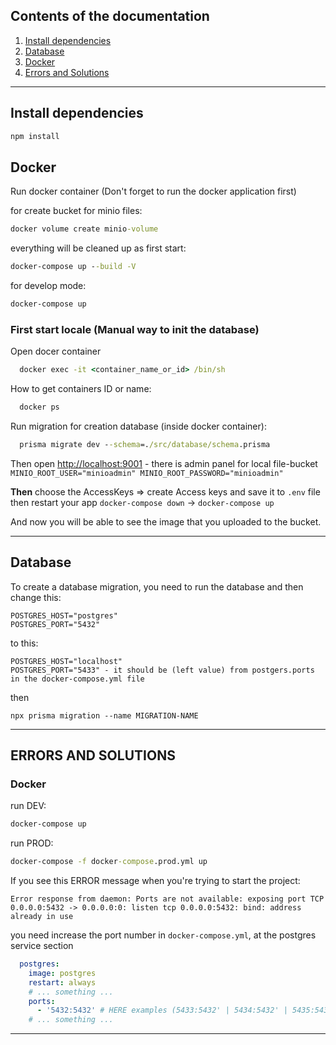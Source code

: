 ## Contents of the documentation

1. [Install dependencies](#install-dependencies)
2. [Database](#database)
3. [Docker](#docker)
4. [Errors and Solutions](#errors-and-solions)

---

## Install dependencies

```cmd
npm install
```

## Docker

Run docker container (Don't forget to run the docker application first)

for create bucket for minio files:

```cmd
docker volume create minio-volume 
```

everything will be cleaned up as first start:

```cmd
docker-compose up --build -V 
```

for develop mode:

```cmd
docker-compose up
```

### First start locale (Manual way to init the database)

Open docer container

```cmd
  docker exec -it <container_name_or_id> /bin/sh
```

How to get containers ID or name:

```cmd
  docker ps
```

Run migration for creation database (inside docker container):

```cmd
  prisma migrate dev --schema=./src/database/schema.prisma
```

Then open <http://localhost:9001> - there is admin panel for local file-bucket
`MINIO_ROOT_USER="minioadmin"
MINIO_ROOT_PASSWORD="minioadmin"`

**Then** choose the AccessKeys => create Access keys and save it to `.env` file
then restart your app `docker-compose down` -> `docker-compose up`

And now you will be able to see the image that you uploaded to the bucket.

---

## Database

To create a database migration, you need to run the database and then change this:

```
POSTGRES_HOST="postgres"
POSTGRES_PORT="5432"
```

to this:

```
POSTGRES_HOST="localhost"
POSTGRES_PORT="5433" - it should be (left value) from postgers.ports in the docker-compose.yml file
```

then

```
npx prisma migration --name MIGRATION-NAME
```

---

## ERRORS AND SOLUTIONS

### Docker

run DEV:

```cmd
docker-compose up
```

run PROD:

```cmd
docker-compose -f docker-compose.prod.yml up
```

If you see this ERROR message when you're trying to start the project:

```
Error response from daemon: Ports are not available: exposing port TCP 0.0.0.0:5432 -> 0.0.0.0:0: listen tcp 0.0.0.0:5432: bind: address already in use
```

you need increase the port number in `docker-compose.yml`, at the postgres service section

```yaml
  postgres:
    image: postgres
    restart: always
    # ... something ...
    ports:
      - '5432:5432' # HERE examples (5433:5432' | 5434:5432' | 5435:5432')
    # ... something ...

```

---
